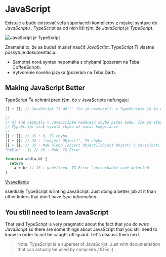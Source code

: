 # JavaScript

Existuje a bude existovať veľa súperiacich kompilerov z nejakej syntaxe do  _JavaScriptu ._ TypeScript sa od nich líši tým, že  _JavaScript je TypeScript_. 

![JavaScript je TypeScript](https://raw.githubusercontent.com/basarat/typescript-book/master/images/venn.png)

Znamená to, že sa budeš musieť naučiť _JavaScript_. TypeScript Ti vlastne poskytuje  dokumentáciu.

* Samotná nová syntax nepomáha s chybami  \(pozerám na Teba CoffeeScript\).
* Vytvorenie nového jazyka \(pozerám na Teba Dart\).

## Making JavaScript Better

TypeScript Ťa ochráni pred tým, čo v JavaScripte nefunguje:

```typescript
[] + []; // JavaScript Ti dá "" (čo je nezmysel), v TypeScripte je to chyba

// 
// aj iné nezmysly v JavaScripte nedávajú chybu počas behu, čím sa sťažuje hľadanie chýb
// TypeScript však vyvolá chybu už počas kompilácie 
//
{} + []; // JS : 0, TS chyba
[] + {}; // JS : "[object Object]", TS chyba
{} + {}; // JS : NaN alebo [object Object][object Object] v závislosti od prehliadača, TS chyba
"hello" - 1; // JS : NaN, TS Error

function add(a,b) {
  return
    a + b; // JS : undefined, TS Error 'unreachable code detected'
}
```



[Vysvetlenie](https://stackoverflow.com/questions/9032856/what-is-the-explanation-for-these-bizarre-javascript-behaviours-mentioned-in-the) 

ssentially TypeScript is linting JavaScript. Just doing a better job at it than other linters that don't have _type information_.

## You still need to learn JavaScript

That said TypeScript is very pragmatic about the fact that _you do write JavaScript_ so there are some things about JavaScript that you still need to know in order to not be caught off-guard. Let's discuss them next.

> Note: TypeScript is a superset of JavaScript. Just with documentation that can actually be used by compilers / IDEs ;\)

